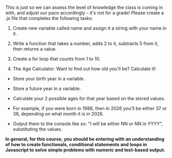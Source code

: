 This is just so we can assess the level of knowledge the class is coming in with, and adjust our pace accordingly - it's not for a grade! Please create a .js file that completes the following tasks:

 1) Create new variable called name and assign it a string with your name in it.

2) Write a function that takes a number, adds 2 to it, subtracts 5 from it, then returns a value.

3) Create a for loop that counts from 1 to 10.

4) The Age Calculator: Want to find out how old you'll be? Calculate it!

* Store your birth year in a variable.

* Store a future year in a variable.

* Calculate your 2 possible ages for that year based on the stored values.

* For example, if you were born in 1988, then in 2026 you'll be either 37 or 38, depending on what month it is in 2026.

* Output them to the console like so: "I will be either NN or NN in YYYY", substituting the values.

**In general, for this course, you should be entering with an understanding of how to create functionals, conditional statements and loops in Javascript to solve simple problems with numeric and text-based output.**
